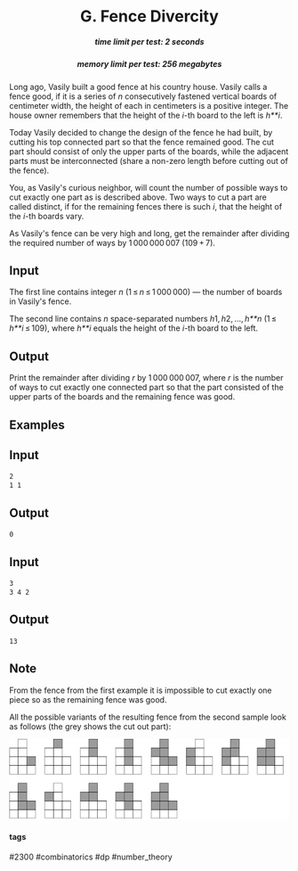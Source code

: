 <h1 style='text-align: center;'> G. Fence Divercity</h1>

<h5 style='text-align: center;'>time limit per test: 2 seconds</h5>
<h5 style='text-align: center;'>memory limit per test: 256 megabytes</h5>

Long ago, Vasily built a good fence at his country house. Vasily calls a fence good, if it is a series of *n* consecutively fastened vertical boards of centimeter width, the height of each in centimeters is a positive integer. The house owner remembers that the height of the *i*-th board to the left is *h**i*.

Today Vasily decided to change the design of the fence he had built, by cutting his top connected part so that the fence remained good. The cut part should consist of only the upper parts of the boards, while the adjacent parts must be interconnected (share a non-zero length before cutting out of the fence).

You, as Vasily's curious neighbor, will count the number of possible ways to cut exactly one part as is described above. Two ways to cut a part are called distinct, if for the remaining fences there is such *i*, that the height of the *i*-th boards vary.

As Vasily's fence can be very high and long, get the remainder after dividing the required number of ways by 1 000 000 007 (109 + 7).

## Input

The first line contains integer *n* (1 ≤ *n* ≤ 1 000 000) — the number of boards in Vasily's fence.

The second line contains *n* space-separated numbers *h*1, *h*2, ..., *h**n* (1 ≤ *h**i* ≤ 109), where *h**i* equals the height of the *i*-th board to the left.

## Output

Print the remainder after dividing *r* by 1 000 000 007, where *r* is the number of ways to cut exactly one connected part so that the part consisted of the upper parts of the boards and the remaining fence was good.

## Examples

## Input


```
2  
1 1  

```
## Output


```
0  

```
## Input


```
3  
3 4 2  

```
## Output


```
13  

```
## Note

From the fence from the first example it is impossible to cut exactly one piece so as the remaining fence was good.

All the possible variants of the resulting fence from the second sample look as follows (the grey shows the cut out part): 

 ![](images/c14f5fe614d85b3d067edadddd36874462e9365d.png) 

#### tags 

#2300 #combinatorics #dp #number_theory 